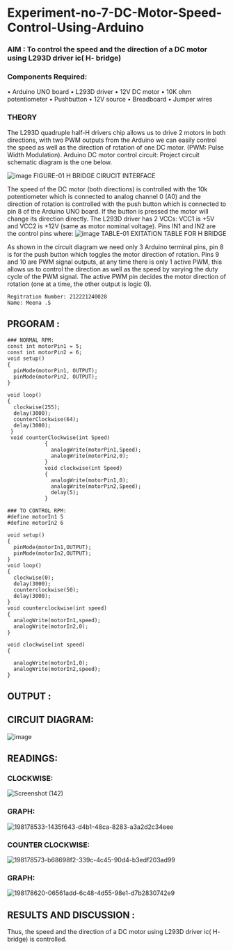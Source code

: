 # Experiment-no-7-DC-Motor-Speed-Control-Using-Arduino
### AIM : To control the speed and the direction of a DC motor using L293D driver ic( H- bridge)

### Components Required:
•	Arduino UNO board
•	L293D driver
•	12V DC motor
•	10K ohm potentiometer
•	Pushbutton
•	12V source
•	Breadboard
•	Jumper wires
### THEORY 
The L293D quadruple half-H drivers chip allows us to drive 2 motors in both directions, with two PWM outputs from the Arduino we can easily control the speed as well as the direction of rotation of one DC motor. (PWM: Pulse Width Modulation).
Arduino DC motor control circuit:
Project circuit schematic diagram is the one below.

![image](https://user-images.githubusercontent.com/36288975/167763051-b230c183-afc5-46f2-ba95-0f95e10dd6c9.png)
FIGURE-01 H BRIDGE CIRUCIT INTERFACE 
 
The speed of the DC motor (both directions) is controlled with the 10k potentiometer which is connected to analog channel 0 (A0) and the direction of rotation is controlled with the push button which is connected to pin 8 of the Arduino UNO board. If the button is pressed the motor will change its direction directly.
The L293D driver has 2 VCCs: VCC1 is +5V and VCC2 is +12V (same as motor nominal voltage). Pins IN1 and IN2 are the control pins where:
![image](https://user-images.githubusercontent.com/36288975/167763120-1421c2c5-8381-49eb-b376-03f6e1113b7a.png)
TABLE-01 EXITATION TABLE FOR H BRIDGE 

As shown in the circuit diagram we need only 3 Arduino terminal pins, pin 8 is for the push button which toggles the motor direction of rotation. Pins 9 and 10 are PWM signal outputs, at any time there is only 1 active PWM, this allows us to control the direction as well as the speed by varying the duty cycle of the PWM signal. The active PWM pin decides the motor direction of rotation (one at a time, the other output is logic 0).
```
Regitration Number: 212221240028
Name: Meena .S
```
## PRGORAM :
```
### NORMAL RPM:
const int motorPin1 = 5;
const int motorPin2 = 6;
void setup()
{
  pinMode(motorPin1, OUTPUT);
  pinMode(motorPin2, OUTPUT);  
}

void loop()
{
  clockwise(255);
  delay(3000);
  counterClockwise(64);
  delay(3000);
 }       
 void counterClockwise(int Speed)
            {
              analogWrite(motorPin1,Speed);
              analogWrite(motorPin2,0);
            }
            void clockwise(int Speed)
            {
              analogWrite(motorPin1,0);
              analogWrite(motorPin2,Speed);
              delay(5);
            }

```

```            
### TO CONTROL RPM:
#define motorIn1 5
#define motorIn2 6

void setup()
{
  pinMode(motorIn1,OUTPUT);
  pinMode(motorIn2,OUTPUT);
}
void loop()
{
  clockwise(0);
  delay(3000);
  counterclockwise(50);
  delay(3000);
}
void counterclockwise(int speed)
{
  analogWrite(motorIn1,speed);
  analogWrite(motorIn2,0);
}

void clockwise(int speed)
{
  
  analogWrite(motorIn1,0);
  analogWrite(motorIn2,speed);
}
```
## OUTPUT :
## CIRCUIT DIAGRAM:
![image](https://user-images.githubusercontent.com/94677128/198260545-727a49b2-cb09-4256-88b0-9a0a09204817.png)
## READINGS:
### CLOCKWISE:
![Screenshot (142)](https://user-images.githubusercontent.com/94677128/198262603-0e7e392d-bd64-41cb-bc78-e2d90e5d5065.png)
### GRAPH:
![198178533-1435f643-d4b1-48ca-8283-a3a2d2c34eee](https://user-images.githubusercontent.com/94677128/198262988-0b0bdc3e-35e2-48d9-9878-8bba6312bc08.png)
### COUNTER CLOCKWISE:
![198178573-b68698f2-339c-4c45-90d4-b3edf203ad99](https://user-images.githubusercontent.com/94677128/198263160-a567a3dd-62eb-4fbd-8178-d884bf7e7db5.png)
### GRAPH:
![198178620-06561add-6c48-4d55-98e1-d7b2830742e9](https://user-images.githubusercontent.com/94677128/198263776-c91c597a-584e-45ee-8f91-7b223e92f2cf.png)

## RESULTS AND DISCUSSION :
Thus, the speed and the direction of a DC motor using L293D driver ic( H- bridge) is controlled.
